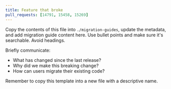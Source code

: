 ```yaml
---
title: Feature that broke
pull_requests: [14791, 15458, 15269]
---
```


Copy the contents of this file into `./migration-guides`, update the metadata, and add migration guide content here. Use bullet points and make sure it's searchable. Avoid headings.

Briefly communicate:

- What has changed since the last release?
- Why did we make this breaking change?
- How can users migrate their existing code?

Remember to copy this template into a new file with a descriptive name.
